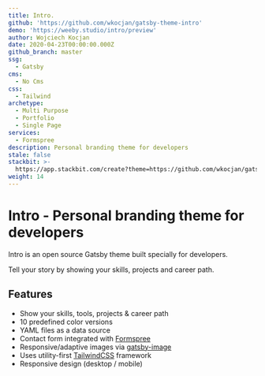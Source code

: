 ```yaml
---
title: Intro.
github: 'https://github.com/wkocjan/gatsby-theme-intro'
demo: 'https://weeby.studio/intro/preview'
author: Wojciech Kocjan
date: 2020-04-23T00:00:00.000Z
github_branch: master
ssg:
  - Gatsby
cms:
  - No Cms
css:
  - Tailwind
archetype:
  - Multi Purpose
  - Portfolio
  - Single Page
services:
  - Formspree
description: Personal branding theme for developers
stale: false
stackbit: >-
  https://app.stackbit.com/create?theme=https://github.com/wkocjan/gatsby-theme-intro&ssg=gatsby
weight: 14
---
```


# Intro - Personal branding theme for developers

Intro is an open source Gatsby theme built specially for developers.

Tell your story by showing your skills, projects and career path.

## Features

- Show your skills, tools, projects & career path
- 10 predefined color versions
- YAML files as a data source
- Contact form integrated with [Formspree](https://formspree.io/)
- Responsive/adaptive images via [gatsby-image](https://www.gatsbyjs.org/packages/gatsby-image/)
- Uses utility-first [TailwindCSS](https://tailwindcss.com/) framework
- Responsive design (desktop / mobile)
